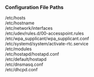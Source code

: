 ### Configuration File Paths

/etc/hosts  
/etc/hostname  
/etc/network/interfaces  
/etc/udev/rules.d/00-accesspoint.rules  
/etc/wpa_supplicant/wpa_supplicant.conf  
/etc/systemd/system/activate-rtc.service  
/etc/modules  
/etc/hostapd/hostapd.conf  
/etc/default/hostapd  
/etc/dnsmasq.conf  
/etc/dhcpd.conf
